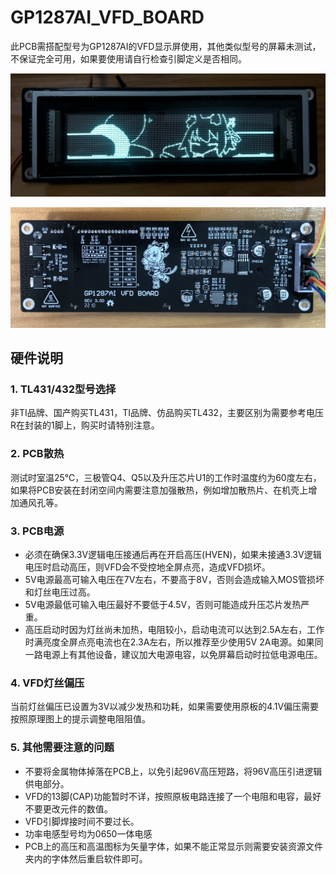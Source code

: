# GP1287AI_VFD_BOARD
此PCB需搭配型号为GP1287AI的VFD显示屏使用，其他类似型号的屏幕未测试，不保证完全可用，如果要使用请自行检查引脚定义是否相同。

![正面](https://github.com/izilzty/GP1287AI_VFD_BOARD/raw/main/%E8%B5%84%E6%BA%90/README%E5%9B%BE%E7%89%87/front.JPG "正面")

![背面](https://github.com/izilzty/GP1287AI_VFD_BOARD/raw/main/%E8%B5%84%E6%BA%90/README%E5%9B%BE%E7%89%87/back.JPG "背面")

## 硬件说明

### 1. TL431/432型号选择
非TI品牌、国产购买TL431，TI品牌、仿品购买TL432，主要区别为需要参考电压R在封装的1脚上，购买时请特别注意。

### 2. PCB散热
测试时室温25℃，三极管Q4、Q5以及升压芯片U1的工作时温度约为60度左右，如果将PCB安装在封闭空间内需要注意加强散热，例如增加散热片、在机壳上增加通风孔等。

### 3. PCB电源
* 必须在确保3.3V逻辑电压接通后再在开启高压(HVEN)，如果未接通3.3V逻辑电压时启动高压，则VFD会不受控地全屏点亮，造成VFD损坏。
* 5V电源最高可输入电压在7V左右，不要高于8V，否则会造成输入MOS管损坏和灯丝电压过高。
* 5V电源最低可输入电压最好不要低于4.5V，否则可能造成升压芯片发热严重。
* 高压启动时因为灯丝尚未加热，电阻较小，启动电流可以达到2.5A左右，工作时满亮度全屏点亮电流也在2.3A左右，所以推荐至少使用5V 2A电源。如果同一路电源上有其他设备，建议加大电源电容，以免屏幕启动时拉低电源电压。

### 4. VFD灯丝偏压
当前灯丝偏压已设置为3V以减少发热和功耗，如果需要使用原板的4.1V偏压需要按照原理图上的提示调整电阻阻值。

### 5. 其他需要注意的问题
* 不要将金属物体掉落在PCB上，以免引起96V高压短路，将96V高压引进逻辑供电部分。
* VFD的13脚(CAP)功能暂时不详，按照原板电路连接了一个电阻和电容，最好不要更改元件的数值。
* VFD引脚焊接时间不要过长。
* 功率电感型号均为0650一体电感
* PCB上的高压和高温图标为矢量字体，如果不能正常显示则需要安装资源文件夹内的字体然后重启软件即可。
